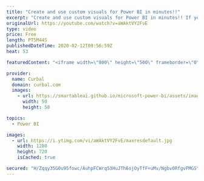 ```yaml
---
title: "Create and use custom visuals for Power BI in minutes!!"
excerpt: "Create and use custom visuals for Power BI in minutes!! If you are not able to use custom visuals from the AppStore but you still need them, you can now create your own and use them in Power BI, all of that in minutes!  In today's video, I am going to show you how you can use a custom visual we created"
originalUrl: https://youtube.com/watch?v=aWAktVY2FvE
type: video
price: Free
length: PT5M44S
publishedDateTime: 2020-02-12T09:56:59Z
heat: 53

featuredContent: "<iframe width=\"800\" height=\"500\" frameborder=\"0\" src=\"https://www.youtube.com/embed/aWAktVY2FvE\" allow=\"accelerometer; autoplay; encrypted-media; gyroscope; picture-in-picture\" allowfullscreen></iframe>"

provider:
  name: Curbal
  domain: curbal.com
  images:
    - url: https://smartableai.github.io/microsoft-power-bi/assets/images/organizations/curbal.com-50x50.jpg
      width: 50
      height: 50

topics:
  - Power BI

images:
  - url: https://i.ytimg.com/vi/aWAktVY2FvE/maxresdefault.jpg
    width: 1280
    height: 720
    isCached: true

secured: "H/Zqqy35G0u95fowc/AuhpFCWrq53HuJTh6sjOyTfF+uMv/Ngbv0RfgvPMGSYXfJMuWcHzH9Ch0AQtC15RQB+C3/Z4dSHJ2tXFmrZYy8AKCz45Fx+vDYzwQTPv2mappfPTHUbnRYsioDNagRdZyZ6yKF+rDX3ePjIBiM5hxeFGXUPlM7j2fZCP+EFGpH+lhDK5BwB48RiUMVGOglwHaraQoUlj4RLSixB8PutvM5FIGiEsdKQduItmYvdwbe4kEAolOQePrAOZDPAY94Ar8QUBvMfP3y24Z2j111UIyrDauMmJjqry9KAs2xBWS3g/W5sGyBCmD/sA1lavI2CqdOrCi0JVDkY29gm3Fb00iPr2FE4BuGTN7mQd+sUO25zuNgF/8yfGXvaQMPkMYtO9jH0wTcbRTwRQcJm7tosZi1zG0=;Oqo3wqRsnwC9t2XdQHByAw=="
---
```


